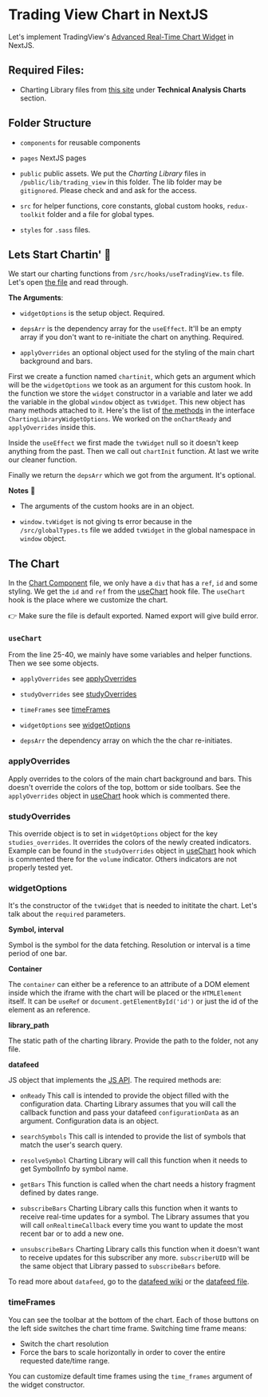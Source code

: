 # Trading View Chart in NextJS

Let's implement TradingView's [Advanced Real-Time Chart Widget](https://www.tradingview.com/chart) in NextJS.

## Required Files:

- Charting Library files from [this site](https://www.tradingview.com/HTML5-stock-forex-bitcoin-charting-library/?feature=technical-analysis-charts) under **Technical Analysis Charts** section.

## Folder Structure

- `components` for reusable components

- `pages` NextJS pages

- `public` public assets. We put the _Charting Library_ files in `/public/lib/trading_view` in this folder. The lib folder may be `gitignored`. Please check and and ask for the access.

- `src` for helper functions, core constants, global custom hooks, `redux-toolkit` folder and a file for global types.

- `styles` for `.sass` files.

## Lets Start Chartin' 🚀

We start our charting functions from `/src/hooks/useTradingView.ts` file. Let's open [the file](/src/hooks/useTradingView.ts) and read through.

**The Arguments**:

- `widgetOptions` is the setup object. Required.

- `depsArr` is the dependency array for the `useEffect`. It'll be an empty array if you don't want to re-initiate the chart on anything. Required.

- `applyOverrides` an optional object used for the styling of the main chart background and bars.

First we create a function named `chartinit`, which gets an argument which will be the `widgetOptions` we took as an argument for this custom hook. In the function we store the `widget` constructor in a variable and later we add the variable in the global `window` object as `tvWidget`. This new object has many methods attached to it. Here's the list of [the methods](/public/lib/trading_view/charting_library/charting_library.d.ts) in the interface `ChartingLibraryWidgetOptions`. We worked on the `onChartReady` and `applyOverrides` inside this.

Inside the `useEffect` we first made the `tvWidget` null so it doesn't keep anything from the past. Then we call out `chartInit` function. At last we write our cleaner function.

Finally we return the `depsArr` which we got from the argument. It's optional.

**Notes** 📝

- The arguments of the custom hooks are in an object.

- `window.tvWidget` is not giving ts error because in the `/src/globalTypes.ts` file we added `tvWidget` in the global namespace in `window` object.

## The Chart

In the [Chart Component](/components/chart/Chart.component.tsx) file, we only have a `div` that has a `ref`, `id` and some styling. We get the `id` and `ref` from the [useChart](/components/chart/useChart.component.ts) hook file. The `useChart` hook is the place where we customize the chart.

👉 Make sure the file is default exported. Named export will give build error.

### `useChart`

From the line 25-40, we mainly have some variables and helper functions. Then we see some objects.

- `applyOverrides` see [applyOverrides](/README.md/#applyoverrides)

- `studyOverrides` see [studyOverrides](/README.md/#studyOverrides)

- `timeFrames` see [timeFrames](/README.md/#timeFrames)

- `widgetOptions` see [widgetOptions](/README.md/#widgetOptions)

- `depsArr` the dependency array on which the the char re-initiates.

### applyOverrides

Apply overrides to the colors of the main chart background and bars. This doesn't override the colors of the top, bottom or side toolbars. See the `applyOverrides` object in [useChart](/components/chart/useChart.component.ts) hook which is commented there.

### studyOverrides

This override object is to set in `widgetOptions` object for the key `studies_overrides`. It overrides the colors of the newly created indicators. Example can be found in the `studyOverrides` object in [useChart](/components/chart/useChart.component.ts) hook which is commented there for the `volume` indicator. Others indicators are not properly tested yet.

### widgetOptions

It's the constructor of the `tvWidget` that is needed to inititate the chart. Let's talk about the `required` parameters.

**Symbol, interval**

Symbol is the symbol for the data fetching. Resolution or interval is a time period of one bar.

**Container**

The `container` can either be a reference to an attribute of a DOM element inside which the iframe with the chart will be placed or the `HTMLElement` itself. It can be `useRef` or `document.getElementById('id')` or just the id of the element as an reference.

**library_path**

The static path of the charting library. Provide the path to the folder, not any file.

**datafeed**

JS object that implements the [JS API](/public/lib/trading_view/charting_library_wiki/JS-Api.md). The required methods are:

- `onReady` This call is intended to provide the object filled with the configuration data. Charting Library assumes that you will call the callback function and pass your datafeed `configurationData` as an argument. Configuration data is an object.

- `searchSymbols` This call is intended to provide the list of symbols that match the user's search query.

- `resolveSymbol` Charting Library will call this function when it needs to get SymbolInfo by symbol name.

- `getBars` This function is called when the chart needs a history fragment defined by dates range.

- `subscribeBars` Charting Library calls this function when it wants to receive real-time updates for a symbol. The Library assumes that you will call `onRealtimeCallback` every time you want to update the most recent bar or to add a new one.

- `unsubscribeBars` Charting Library calls this function when it doesn't want to receive updates for this subscriber any more. `subscriberUID` will be the same object that Library passed to `subscribeBars` before.

To read more about `datafeed`, go to the [datafeed wiki](/public/lib/trading_view/charting_library_wiki/JS-Api.md) or the [datafeed file](/src/helpers/trading_view/trading_view.datafeed.ts).

### timeFrames

You can see the toolbar at the bottom of the chart. Each of those buttons on the left side switches the chart time frame. Switching time frame means:

- Switch the chart resolution
- Force the bars to scale horizontally in order to cover the entire requested date/time range.

You can customize default time frames using the `time_frames` argument of the widget constructor.
